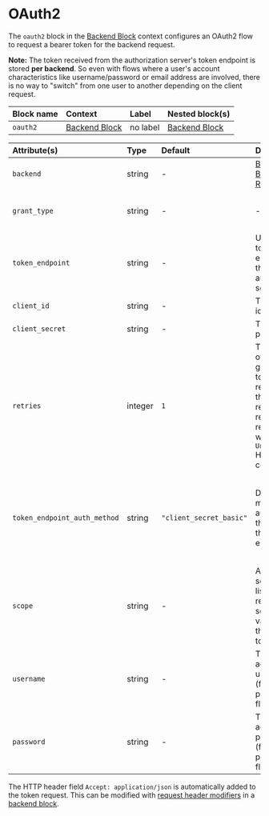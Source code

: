 # OAuth2

The `oauth2` block in the [Backend Block](backend) context configures an OAuth2 flow to request a bearer token for the backend request.

**Note:** The token received from the authorization server's token endpoint is stored **per backend**. So even with flows where a user's account characteristics like username/password or email address are involved, there is no way to "switch" from one user to another depending on the client request.

| Block name | Context                  | Label    | Nested block(s)          |
|:-----------|:-------------------------|:---------|:-------------------------|
| `oauth2`   | [Backend Block](backend) | no label | [Backend Block](backend) |

| Attribute(s)                 | Type    | Default                 | Description                                                                                                                     | Characteristic(s)                                                                                                                                                                                 | Example                                 |
|:-----------------------------|:--------|:------------------------|:--------------------------------------------------------------------------------------------------------------------------------|:--------------------------------------------------------------------------------------------------------------------------------------------------------------------------------------------------|:----------------------------------------|
| `backend`                    | string  | -                       | [Backend Block Reference](backend)                                                                                              | -                                                                                                                                                                                                 | -                                       |
| `grant_type`                 | string  | -                       | -                                                                                                                               | &#9888; required, valid values: `"client_credentials"`, `"password"`                                                                                                                              | `grant_type = "client_credentials"`     |
| `token_endpoint`             | string  | -                       | URL of the token endpoint at the authorization server.                                                                          | &#9888; required                                                                                                                                                                                  | -                                       |
| `client_id`                  | string  | -                       | The client identifier.                                                                                                          | &#9888; required                                                                                                                                                                                  | -                                       |
| `client_secret`              | string  | -                       | The client password.                                                                                                            | &#9888; required.                                                                                                                                                                                 | -                                       |
| `retries`                    | integer | `1`                     | The number of retries to get the token and resource, if the resource-request responds with `401 Unauthorized` HTTP status code. | -                                                                                                                                                                                                 | -                                       |
| `token_endpoint_auth_method` | string  | `"client_secret_basic"` | Defines the method to authenticate the client at the token endpoint.                                                            | If set to `"client_secret_post"`, the client credentials are transported in the request body. If set to `"client_secret_basic"`, the client credentials are transported via Basic Authentication. | -                                       |
| `scope`                      | string  | -                       | A space separated list of requested scope values for the access token.                                                          | -                                                                                                                                                                                                 | `scope = "read write"`                  |
| `username`                   | string  | -                       | The (service account's) username (for password flow).                                                                           | &#9888; required if `grant_type` is `"password"`.                                                                                                                                                 | `username = env.SERVICE_ACCOUNT_USER`   |
| `password`                   | string  | -                       | The (service account's) password (for password flow).                                                                           | &#9888; required if `grant_type` is `"password"`.                                                                                                                                                 | `username = env.SERVICE_ACCOUNT_PASSWD` |

The HTTP header field `Accept: application/json` is automatically added to the token request. This can be modified with [request header modifiers](../modifiers#request-header) in a [backend block](backend).
